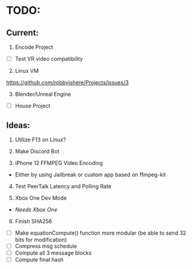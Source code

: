# TODO:
## Current:

1. Encode Project
- [ ] Test VR video compatibility

2. Linux VM

https://github.com/robbyishere/Projects/issues/3

3. Blender/Unreal Engine
- [ ] House Project


## Ideas:
1. Utilize F13 on Linux?

2. Make Discord Bot

3. iPhone 12 FFMPEG Video Encoding
* Either by using Jailbreak or custom app based on ffmpeg-kit

4. Test PeerTalk Latency and Polling Rate

5. Xbox One Dev Mode
* _Needs Xbox One_

6. Finish SHA256
- [ ] Make equationCompute() function more modular (be able to send 32 bits for modification) 
- [ ] Compress msg schedule
- [ ] Compute all 3 message blocks
- [ ] Compute final hash
